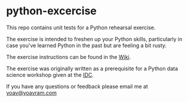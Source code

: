# python-excercise

This repo contains unit tests for a Python rehearsal exercise. 

The exercise is intended to freshen up your Python skills, particularly in case you've learned Python in the past but are feeling a bit rusty. 

The exercise instructions can be found in the [Wiki](https://github.com/urig/python-exercise/wiki).

The exercise was originally written as a prerequisite for a Python data science workshop given at the [IDC](https://www.idc.ac.il/).

If you have any questions or feedback please email me at [yoav@yoavram.com](mailto:yoav@yoavram.com)
